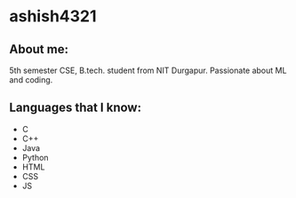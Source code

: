 #  ashish4321

## About me:

5th semester CSE, B.tech. student from NIT Durgapur. Passionate about ML and coding.

## Languages that I know:

- C
- C++
- Java
- Python
- HTML
- CSS
- JS